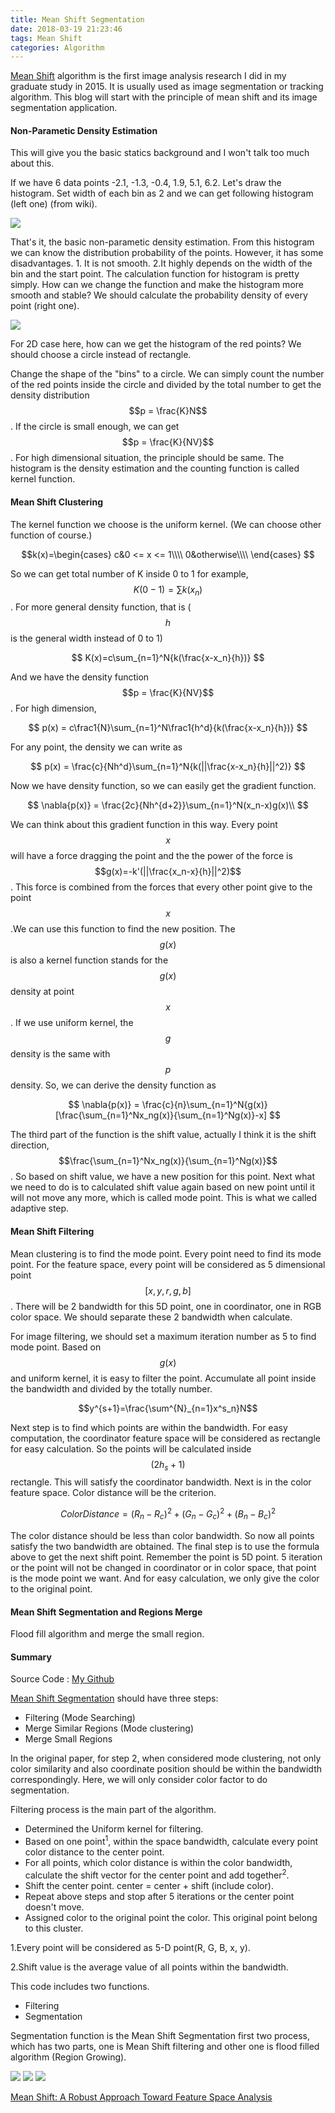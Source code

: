 ```yaml
---
title: Mean Shift Segmentation
date: 2018-03-19 21:23:46
tags: Mean Shift
categories: Algorithm
---
```


[Mean Shift][1] algorithm is the first image analysis research I did in my graduate study in 2015. It is usually used as image segmentation or tracking algorithm. This blog will start with the principle of mean shift and its image segmentation application.

#### Non-Parametic Density Estimation

This will give you the basic statics background and I won't talk too much about this.

If we have 6 data points -2.1, -1.3, -0.4, 1.9, 5.1, 6.2. Let's draw the histogram. Set width of each bin as 2 and we can get following histogram (left one) (from wiki).

![](https://upload.wikimedia.org/wikipedia/commons/thumb/4/41/Comparison_of_1D_histogram_and_KDE.png/500px-Comparison_of_1D_histogram_and_KDE.png)

That's it, the basic non-parametic density estimation. From this histogram we can know the distribution probability of the points. However, it has some disadvantages. 1. It is not smooth. 2.It highly depends on the width of the bin and the start point. The calculation function for histogram is pretty simply. How can we change the function and make the histogram more smooth and stable? We should calculate the probability density of every point (right one).

![](http://images.cnitblog.com/blog/460184/201408/121402307484084.png)

For 2D case here, how can we get the histogram of the red points? We should choose a circle instead of rectangle.

Change the shape of the "bins" to a circle. We can simply count the number of the red points inside the circle and divided by the total number to get the density distribution $$p = \frac{K}N$$. If the circle is small enough, we can get $$p = \frac{K}{NV}$$. For high dimensional situation, the principle should be same. The histogram is the density estimation and the counting function is called kernel function.

#### Mean Shift Clustering

The kernel function we choose is the uniform kernel. (We can choose other function of course.)

$$k(x)=\begin{cases}
c&0 <= x <= 1\\\\
0&otherwise\\\\
\end{cases}
$$

So we can get total number of K inside 0 to 1 for example, $$K(0-1)=\sum k(x_n)$$. For more general density function, that is ($$h$$ is the general width instead of 0 to 1)

$$
K(x)=c\sum_{n=1}^N{k(\frac{x-x_n}{h})}
$$

And we have the density function $$p = \frac{K}{NV}$$. For high dimension,

$$
p(x) = c\frac1{N}\sum_{n=1}^N\frac1{h^d}{k(\frac{x-x_n}{h})}
$$

For any point, the density we can write as

$$
p(x) = \frac{c}{Nh^d}\sum_{n=1}^N{k(||\frac{x-x_n}{h}||^2)}
$$

Now we have density function, so we can easily get the gradient function.

$$
\nabla{p(x)} = \frac{2c}{Nh^{d+2}}\sum_{n=1}^N(x_n-x)g(x)\\
$$

We can think about this gradient function in this way. Every point $$x$$ will have a force dragging the point and the the power of the force is $$g(x)=-k'(||\frac{x_n-x}{h}||^2)$$. This force is combined from the forces that every other point give to the point $$x$$.We can use this function to find the new position. The $$g(x)$$ is also a kernel function stands for the $$g(x)$$ density at point $$x$$. If we use uniform kernel, the $$g$$ density is the same with $$p$$ density. So, we can derive the density function as

$$
\nabla{p(x)} = \frac{c}{n}\sum_{n=1}^N{g(x)}[\frac{\sum_{n=1}^Nx_ng(x)}{\sum_{n=1}^Ng(x)}-x]
$$

The third part of the function is the shift value, actually I think it is the shift direction, $$\frac{\sum_{n=1}^Nx_ng(x)}{\sum_{n=1}^Ng(x)}$$. So based on shift value, we have a new position for this point. Next what we need to do is to calculated shift value again based on new point until it will not move any more, which is called mode point. This is what we called adaptive step.

#### Mean Shift Filtering

Mean clustering is to find the mode point. Every point need to find its mode point. For the feature space, every point will be considered as 5 dimensional point $$[x, y, r, g, b]$$. There will be 2 bandwidth for this 5D point, one in coordinator, one in RGB color space. We should separate these 2 bandwidth when calculate. 

For image filtering, we should set a maximum iteration number as 5 to find mode point. Based on $$g(x)$$ and uniform kernel, it is easy to filter the point. Accumulate all point inside the bandwidth and divided by the totally number.

$$y^{s+1}=\frac{\sum^{N}_{n=1}x^s_n}N$$

Next step is to find which points are within the bandwidth. For easy computation, the coordinator feature space will be considered as rectangle for easy calculation. So the points will be calculated inside $$(2h_s+1)$$ rectangle. This will satisfy the coordinator bandwidth. Next is in the color feature space. Color distance will be the criterion.

$$ColorDistance = (R_n-R_c)^2+(G_n-G_c)^2+(B_n-B_c)^2$$

The color distance should be less than color bandwidth. So now all points satisfy the two bandwidth are obtained. The final step is to use the formula above to get the next shift point. Remember the point is 5D point. 5 iteration or the point will not be changed in coordinator or in color space, that point is the mode point we want. And for easy calculation, we only give the color to the original point.

#### Mean Shift Segmentation and Regions Merge

Flood fill algorithm and merge the small region.

#### Summary

Source Code : [My Github](https://github.com/bbbbyang/Mean-Shift-Segmentation)

[Mean Shift Segmentation][1] should have three steps:

- Filtering (Mode Searching)
- Merge Similar Regions (Mode clustering)
- Merge Small Regions

In the original paper, for step 2, when considered mode clustering, not only color similarity and also coordinate position should be within the bandwidth correspondingly. Here, we will only consider color factor to do segmentation.

Filtering process is the main part of the algorithm.

- Determined the Uniform kernel for filtering.
- Based on one point<sup>1</sup>, within the space bandwidth, calculate every point color distance to the center point.
- For all points, which color distance is within the color bandwidth, calculate the shift vector
for the center point and add together<sup>2</sup>. 
- Shift the center point. center = center + shift (include color).
- Repeat above steps and stop after 5 iterations or the center point doesn't move.
- Assigned color to the original point the color. This original point belong to this cluster.

1.Every point will be considered as 5-D point(R, G, B, x, y).

2.Shift value is the average value of all points within the bandwidth.

This code includes two functions.

- Filtering
- Segmentation

Segmentation function is the Mean Shift Segmentation first two process, which has two parts, one is Mean Shift filtering and other one is flood filled algorithm (Region Growing).

![](https://raw.githubusercontent.com/bbbbyang/PictureRepository/e76a6e52ed0b61c4bbcc68df2f0c3d6898d4d8d2/Mean%20Shift/mandril_color256.jpg)
![](https://raw.githubusercontent.com/bbbbyang/PictureRepository/e76a6e52ed0b61c4bbcc68df2f0c3d6898d4d8d2/Mean%20Shift/16-16Filtering.jpg)
![](https://raw.githubusercontent.com/bbbbyang/PictureRepository/e76a6e52ed0b61c4bbcc68df2f0c3d6898d4d8d2/Mean%20Shift/16-16Segmentation.jpg)

[Mean Shift: A Robust Approach Toward Feature Space Analysis][1]

[1]:https://courses.csail.mit.edu/6.869/handouts/PAMIMeanshift.pdf

<script src="https://cdn.mathjax.org/mathjax/latest/MathJax.js?config=TeX-AMS-MML_HTMLorMML" type="text/javascript"></script>
